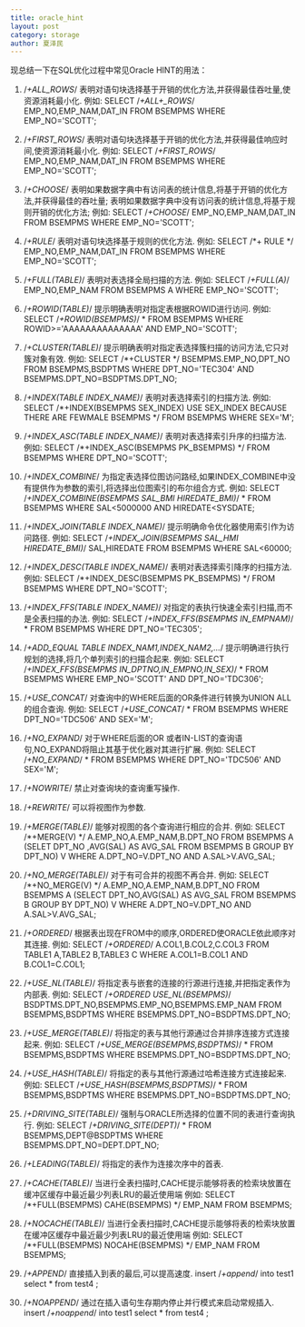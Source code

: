 ```yaml
---
title: oracle_hint
layout: post
category: storage
author: 夏泽民
---
```

<!-- more -->
现总结一下在SQL优化过程中常见Oracle HINT的用法：

1. /*+ALL_ROWS*/ 
表明对语句块选择基于开销的优化方法,并获得最佳吞吐量,使资源消耗最小化. 
例如: 
SELECT /*+ALL+_ROWS*/ EMP_NO,EMP_NAM,DAT_IN FROM BSEMPMS WHERE EMP_NO='SCOTT'; 
2. /*+FIRST_ROWS*/ 
表明对语句块选择基于开销的优化方法,并获得最佳响应时间,使资源消耗最小化. 
例如: 
SELECT /*+FIRST_ROWS*/ EMP_NO,EMP_NAM,DAT_IN FROM BSEMPMS WHERE EMP_NO='SCOTT';

3. /*+CHOOSE*/ 
表明如果数据字典中有访问表的统计信息,将基于开销的优化方法,并获得最佳的吞吐量; 
表明如果数据字典中没有访问表的统计信息,将基于规则开销的优化方法; 
例如: 
SELECT /*+CHOOSE*/ EMP_NO,EMP_NAM,DAT_IN FROM BSEMPMS WHERE EMP_NO='SCOTT';

4. /*+RULE*/ 
表明对语句块选择基于规则的优化方法. 
例如: 
SELECT /*+ RULE */ EMP_NO,EMP_NAM,DAT_IN FROM BSEMPMS WHERE EMP_NO='SCOTT';

5. /*+FULL(TABLE)*/ 
表明对表选择全局扫描的方法. 
例如: 
SELECT /*+FULL(A)*/ EMP_NO,EMP_NAM FROM BSEMPMS A WHERE EMP_NO='SCOTT';

6. /*+ROWID(TABLE)*/ 
提示明确表明对指定表根据ROWID进行访问. 
例如: 
SELECT /*+ROWID(BSEMPMS)*/ * FROM BSEMPMS WHERE ROWID>='AAAAAAAAAAAAAA' 
AND EMP_NO='SCOTT';

7. /*+CLUSTER(TABLE)*/ 
提示明确表明对指定表选择簇扫描的访问方法,它只对簇对象有效. 
例如: 
SELECT /*+CLUSTER */ BSEMPMS.EMP_NO,DPT_NO FROM BSEMPMS,BSDPTMS 
WHERE DPT_NO='TEC304' AND BSEMPMS.DPT_NO=BSDPTMS.DPT_NO;

8. /*+INDEX(TABLE INDEX_NAME)*/ 
表明对表选择索引的扫描方法. 
例如: 
SELECT /*+INDEX(BSEMPMS SEX_INDEX) USE SEX_INDEX BECAUSE THERE ARE FEWMALE BSEMPMS */ FROM BSEMPMS WHERE SEX='M';

9. /*+INDEX_ASC(TABLE INDEX_NAME)*/ 
表明对表选择索引升序的扫描方法. 
例如: 
SELECT /*+INDEX_ASC(BSEMPMS PK_BSEMPMS) */ FROM BSEMPMS WHERE DPT_NO='SCOTT';

10. /*+INDEX_COMBINE*/ 
为指定表选择位图访问路经,如果INDEX_COMBINE中没有提供作为参数的索引,将选择出位图索引的布尔组合方式. 
例如: 
SELECT /*+INDEX_COMBINE(BSEMPMS SAL_BMI HIREDATE_BMI)*/ * FROM BSEMPMS 
WHERE SAL<5000000 AND HIREDATE<SYSDATE;

11. /*+INDEX_JOIN(TABLE INDEX_NAME)*/ 
提示明确命令优化器使用索引作为访问路径. 
例如: 
SELECT /*+INDEX_JOIN(BSEMPMS SAL_HMI HIREDATE_BMI)*/ SAL,HIREDATE 
FROM BSEMPMS WHERE SAL<60000;

12. /*+INDEX_DESC(TABLE INDEX_NAME)*/ 
表明对表选择索引降序的扫描方法. 
例如: 
SELECT /*+INDEX_DESC(BSEMPMS PK_BSEMPMS) */ FROM BSEMPMS WHERE DPT_NO='SCOTT';

13. /*+INDEX_FFS(TABLE INDEX_NAME)*/ 
对指定的表执行快速全索引扫描,而不是全表扫描的办法. 
例如: 
SELECT /*+INDEX_FFS(BSEMPMS IN_EMPNAM)*/ * FROM BSEMPMS WHERE DPT_NO='TEC305';

14. /*+ADD_EQUAL TABLE INDEX_NAM1,INDEX_NAM2,...*/ 
提示明确进行执行规划的选择,将几个单列索引的扫描合起来. 
例如: 
SELECT /*+INDEX_FFS(BSEMPMS IN_DPTNO,IN_EMPNO,IN_SEX)*/ * FROM BSEMPMS WHERE EMP_NO='SCOTT' AND DPT_NO='TDC306';

15. /*+USE_CONCAT*/ 
对查询中的WHERE后面的OR条件进行转换为UNION ALL的组合查询. 
例如: 
SELECT /*+USE_CONCAT*/ * FROM BSEMPMS WHERE DPT_NO='TDC506' AND SEX='M';

16. /*+NO_EXPAND*/ 
对于WHERE后面的OR 或者IN-LIST的查询语句,NO_EXPAND将阻止其基于优化器对其进行扩展. 
例如: 
SELECT /*+NO_EXPAND*/ * FROM BSEMPMS WHERE DPT_NO='TDC506' AND SEX='M';

17. /*+NOWRITE*/ 
禁止对查询块的查询重写操作.

18. /*+REWRITE*/ 
可以将视图作为参数.

19. /*+MERGE(TABLE)*/ 
能够对视图的各个查询进行相应的合并. 
例如: 
SELECT /*+MERGE(V) */ A.EMP_NO,A.EMP_NAM,B.DPT_NO FROM BSEMPMS A (SELET DPT_NO 
,AVG(SAL) AS AVG_SAL FROM BSEMPMS B GROUP BY DPT_NO) V WHERE A.DPT_NO=V.DPT_NO 
AND A.SAL>V.AVG_SAL;

20. /*+NO_MERGE(TABLE)*/ 
对于有可合并的视图不再合并. 
例如: 
SELECT /*+NO_MERGE(V) */ A.EMP_NO,A.EMP_NAM,B.DPT_NO FROM BSEMPMS A (SELECT DPT_NO,AVG(SAL) AS AVG_SAL FROM BSEMPMS B GROUP BY DPT_NO) V WHERE A.DPT_NO=V.DPT_NO AND A.SAL>V.AVG_SAL;

21. /*+ORDERED*/ 
根据表出现在FROM中的顺序,ORDERED使ORACLE依此顺序对其连接. 
例如: 
SELECT /*+ORDERED*/ A.COL1,B.COL2,C.COL3 FROM TABLE1 A,TABLE2 B,TABLE3 C WHERE A.COL1=B.COL1 AND B.COL1=C.COL1;

22. /*+USE_NL(TABLE)*/ 
将指定表与嵌套的连接的行源进行连接,并把指定表作为内部表. 
例如: 
SELECT /*+ORDERED USE_NL(BSEMPMS)*/ BSDPTMS.DPT_NO,BSEMPMS.EMP_NO,BSEMPMS.EMP_NAM FROM BSEMPMS,BSDPTMS WHERE BSEMPMS.DPT_NO=BSDPTMS.DPT_NO;

23. /*+USE_MERGE(TABLE)*/ 
将指定的表与其他行源通过合并排序连接方式连接起来. 
例如: 
SELECT /*+USE_MERGE(BSEMPMS,BSDPTMS)*/ * FROM BSEMPMS,BSDPTMS WHERE BSEMPMS.DPT_NO=BSDPTMS.DPT_NO;

24. /*+USE_HASH(TABLE)*/ 
将指定的表与其他行源通过哈希连接方式连接起来. 
例如: 
SELECT /*+USE_HASH(BSEMPMS,BSDPTMS)*/ * FROM BSEMPMS,BSDPTMS WHERE BSEMPMS.DPT_NO=BSDPTMS.DPT_NO;

25. /*+DRIVING_SITE(TABLE)*/ 
强制与ORACLE所选择的位置不同的表进行查询执行. 
例如: 
SELECT /*+DRIVING_SITE(DEPT)*/ * FROM BSEMPMS,DEPT@BSDPTMS WHERE BSEMPMS.DPT_NO=DEPT.DPT_NO;

26. /*+LEADING(TABLE)*/ 
将指定的表作为连接次序中的首表.

27. /*+CACHE(TABLE)*/ 
当进行全表扫描时,CACHE提示能够将表的检索块放置在缓冲区缓存中最近最少列表LRU的最近使用端 
例如: 
SELECT /*+FULL(BSEMPMS) CAHE(BSEMPMS) */ EMP_NAM FROM BSEMPMS;

28. /*+NOCACHE(TABLE)*/ 
当进行全表扫描时,CACHE提示能够将表的检索块放置在缓冲区缓存中最近最少列表LRU的最近使用端 
例如: 
SELECT /*+FULL(BSEMPMS) NOCAHE(BSEMPMS) */ EMP_NAM FROM BSEMPMS;

29. /*+APPEND*/ 
直接插入到表的最后,可以提高速度. 
insert /*+append*/ into test1 select * from test4 ;

30. /*+NOAPPEND*/ 
通过在插入语句生存期内停止并行模式来启动常规插入. 
insert /*+noappend*/ into test1 select * from test4 ;
